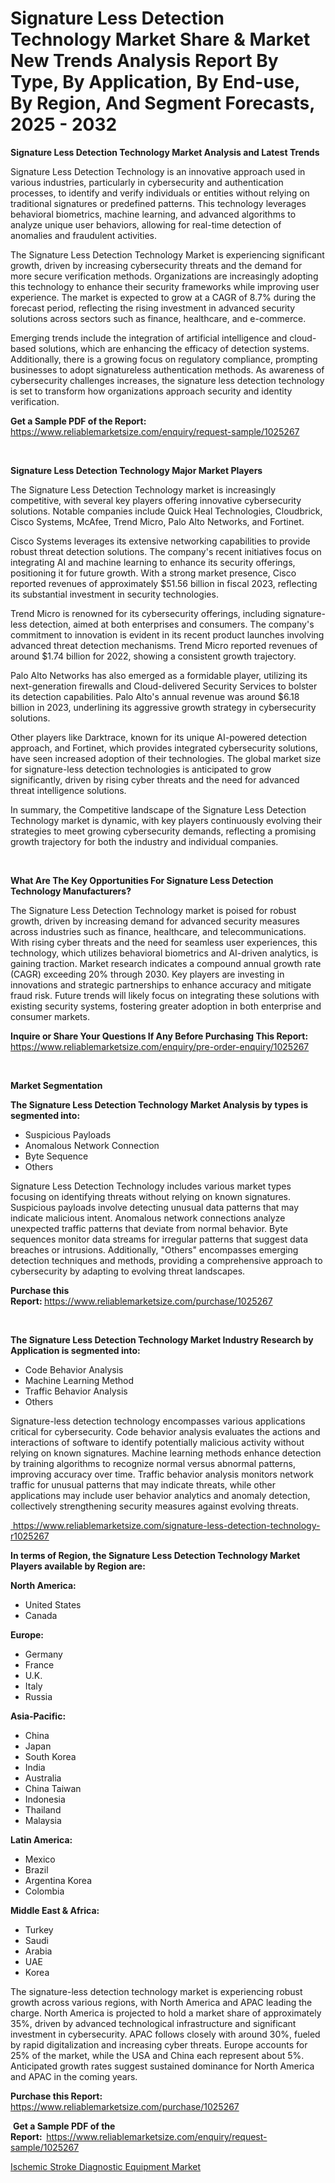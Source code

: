 <p><h1>Signature Less Detection Technology Market Share & Market New Trends Analysis Report By Type, By Application, By End-use, By Region, And Segment Forecasts, 2025 - 2032</h1></p><p><strong>Signature Less Detection Technology Market Analysis and Latest Trends</strong></p>
<p><p>Signature Less Detection Technology is an innovative approach used in various industries, particularly in cybersecurity and authentication processes, to identify and verify individuals or entities without relying on traditional signatures or predefined patterns. This technology leverages behavioral biometrics, machine learning, and advanced algorithms to analyze unique user behaviors, allowing for real-time detection of anomalies and fraudulent activities.</p><p>The Signature Less Detection Technology Market is experiencing significant growth, driven by increasing cybersecurity threats and the demand for more secure verification methods. Organizations are increasingly adopting this technology to enhance their security frameworks while improving user experience. The market is expected to grow at a CAGR of 8.7% during the forecast period, reflecting the rising investment in advanced security solutions across sectors such as finance, healthcare, and e-commerce.</p><p>Emerging trends include the integration of artificial intelligence and cloud-based solutions, which are enhancing the efficacy of detection systems. Additionally, there is a growing focus on regulatory compliance, prompting businesses to adopt signatureless authentication methods. As awareness of cybersecurity challenges increases, the signature less detection technology is set to transform how organizations approach security and identity verification.</p></p>
<p><strong>Get a Sample PDF of the Report:&nbsp;</strong> <a href="https://www.reliablemarketsize.com/enquiry/request-sample/1025267?utm_campaign=2481&utm_medium=2&utm_source=Github&utm_content=ia&utm_term=07032025&utm_id=signature-less-detection-technology">https://www.reliablemarketsize.com/enquiry/request-sample/1025267</a></p>
<p>&nbsp;</p>
<p><strong>Signature Less Detection Technology Major Market Players</strong></p>
<p><p>The Signature Less Detection Technology market is increasingly competitive, with several key players offering innovative cybersecurity solutions. Notable companies include Quick Heal Technologies, Cloudbrick, Cisco Systems, McAfee, Trend Micro, Palo Alto Networks, and Fortinet.</p><p>Cisco Systems leverages its extensive networking capabilities to provide robust threat detection solutions. The company's recent initiatives focus on integrating AI and machine learning to enhance its security offerings, positioning it for future growth. With a strong market presence, Cisco reported revenues of approximately $51.56 billion in fiscal 2023, reflecting its substantial investment in security technologies.</p><p>Trend Micro is renowned for its cybersecurity offerings, including signature-less detection, aimed at both enterprises and consumers. The company's commitment to innovation is evident in its recent product launches involving advanced threat detection mechanisms. Trend Micro reported revenues of around $1.74 billion for 2022, showing a consistent growth trajectory.</p><p>Palo Alto Networks has also emerged as a formidable player, utilizing its next-generation firewalls and Cloud-delivered Security Services to bolster its detection capabilities. Palo Alto's annual revenue was around $6.18 billion in 2023, underlining its aggressive growth strategy in cybersecurity solutions.</p><p>Other players like Darktrace, known for its unique AI-powered detection approach, and Fortinet, which provides integrated cybersecurity solutions, have seen increased adoption of their technologies. The global market size for signature-less detection technologies is anticipated to grow significantly, driven by rising cyber threats and the need for advanced threat intelligence solutions.</p><p>In summary, the Competitive landscape of the Signature Less Detection Technology market is dynamic, with key players continuously evolving their strategies to meet growing cybersecurity demands, reflecting a promising growth trajectory for both the industry and individual companies.</p></p>
<p>&nbsp;</p>
<p><strong>What Are The Key Opportunities For Signature Less Detection Technology Manufacturers?</strong></p>
<p><p>The Signature Less Detection Technology market is poised for robust growth, driven by increasing demand for advanced security measures across industries such as finance, healthcare, and telecommunications. With rising cyber threats and the need for seamless user experiences, this technology, which utilizes behavioral biometrics and AI-driven analytics, is gaining traction. Market research indicates a compound annual growth rate (CAGR) exceeding 20% through 2030. Key players are investing in innovations and strategic partnerships to enhance accuracy and mitigate fraud risk. Future trends will likely focus on integrating these solutions with existing security systems, fostering greater adoption in both enterprise and consumer markets.</p></p>
<p><strong>Inquire or Share Your Questions If Any Before Purchasing This Report:</strong> <a href="https://www.reliablemarketsize.com/enquiry/pre-order-enquiry/1025267?utm_campaign=2481&utm_medium=2&utm_source=Github&utm_content=ia&utm_term=07032025&utm_id=signature-less-detection-technology">https://www.reliablemarketsize.com/enquiry/pre-order-enquiry/1025267</a></p>
<p>&nbsp;</p>
<p><strong>Market Segmentation</strong></p>
<p><strong>The Signature Less Detection Technology Market Analysis by types is segmented into:</strong></p>
<p><ul><li>Suspicious Payloads</li><li>Anomalous Network Connection</li><li>Byte Sequence</li><li>Others</li></ul></p>
<p><p>Signature Less Detection Technology includes various market types focusing on identifying threats without relying on known signatures. Suspicious payloads involve detecting unusual data patterns that may indicate malicious intent. Anomalous network connections analyze unexpected traffic patterns that deviate from normal behavior. Byte sequences monitor data streams for irregular patterns that suggest data breaches or intrusions. Additionally, "Others" encompasses emerging detection techniques and methods, providing a comprehensive approach to cybersecurity by adapting to evolving threat landscapes.</p></p>
<p><strong>Purchase this Report:&nbsp;</strong><a href="https://www.reliablemarketsize.com/purchase/1025267?utm_campaign=2481&utm_medium=2&utm_source=Github&utm_content=ia&utm_term=07032025&utm_id=signature-less-detection-technology">https://www.reliablemarketsize.com/purchase/1025267</a></p>
<p>&nbsp;</p>
<p><strong>The Signature Less Detection Technology Market Industry Research by Application is segmented into:</strong></p>
<p><ul><li>Code Behavior Analysis</li><li>Machine Learning Method</li><li>Traffic Behavior Analysis</li><li>Others</li></ul></p>
<p><p>Signature-less detection technology encompasses various applications critical for cybersecurity. Code behavior analysis evaluates the actions and interactions of software to identify potentially malicious activity without relying on known signatures. Machine learning methods enhance detection by training algorithms to recognize normal versus abnormal patterns, improving accuracy over time. Traffic behavior analysis monitors network traffic for unusual patterns that may indicate threats, while other applications may include user behavior analytics and anomaly detection, collectively strengthening security measures against evolving threats.</p></p>
<p><a href="https://www.reliablemarketsize.com/signature-less-detection-technology-r1025267?utm_campaign=2481&utm_medium=2&utm_source=Github&utm_content=ia&utm_term=07032025&utm_id=signature-less-detection-technology">&nbsp;https://www.reliablemarketsize.com/signature-less-detection-technology-r1025267</a></p>
<p><strong>In terms of Region, the Signature Less Detection Technology Market Players available by Region are:</strong></p>
<p>
    <p> <strong> North America: </strong>
        <ul>
            <li>United States</li>
            <li>Canada</li>
        </ul>
        </p> 
    <p> <strong> Europe: </strong>
        <ul>
            <li>Germany</li>
            <li>France</li>
            <li>U.K.</li>
            <li>Italy</li>
            <li>Russia</li>
        </ul>
        </p> 
    <p> <strong> Asia-Pacific: </strong>
        <ul>
            <li>China</li>
            <li>Japan</li>
            <li>South Korea</li>
            <li>India</li>
            <li>Australia</li>
            <li>China Taiwan</li>
            <li>Indonesia</li>
            <li>Thailand</li>
            <li>Malaysia</li>
        </ul>
        </p> 
    <p> <strong> Latin America: </strong>
        <ul>
            <li>Mexico</li>
            <li>Brazil</li>
            <li>Argentina Korea</li>
            <li>Colombia</li>
        </ul>
        </p> 
    <p> <strong> Middle East & Africa: </strong>
        <ul>
            <li>Turkey</li>
            <li>Saudi</li>
            <li>Arabia</li>
            <li>UAE</li>
            <li>Korea</li>
        </ul>
    </p>
    </p>
<p><p>The signature-less detection technology market is experiencing robust growth across various regions, with North America and APAC leading the charge. North America is projected to hold a market share of approximately 35%, driven by advanced technological infrastructure and significant investment in cybersecurity. APAC follows closely with around 30%, fueled by rapid digitalization and increasing cyber threats. Europe accounts for 25% of the market, while the USA and China each represent about 5%. Anticipated growth rates suggest sustained dominance for North America and APAC in the coming years.</p></p>
<p><strong>Purchase this Report: </strong><a href="https://www.reliablemarketsize.com/purchase/1025267?utm_campaign=2481&utm_medium=2&utm_source=Github&utm_content=ia&utm_term=07032025&utm_id=signature-less-detection-technology">https://www.reliablemarketsize.com/purchase/1025267</a></p>
<p>&nbsp;<strong>Get a Sample PDF of the Report:&nbsp;&nbsp;</strong><a href="https://www.reliablemarketsize.com/enquiry/request-sample/1025267?utm_campaign=2481&utm_medium=2&utm_source=Github&utm_content=ia&utm_term=07032025&utm_id=signature-less-detection-technology">https://www.reliablemarketsize.com/enquiry/request-sample/1025267</a></p>
<p><strong></strong></p>
<p><p><a href="https://github.com/maclarensidney/Market-Research-Report-List-1/blob/main/ischemic-stroke-diagnostic-equipment-market.md?utm_campaign=2481&utm_medium=2&utm_source=Github&utm_content=ia&utm_term=07032025&utm_id=signature-less-detection-technology">Ischemic Stroke Diagnostic Equipment Market</a></p></p>